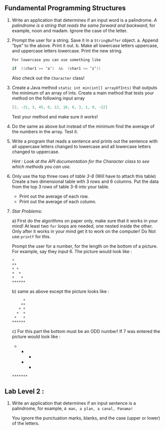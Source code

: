 ## Fundamental Programming Structures

1. Write an application that determines if an input word is a palindrome.
_A palindrome is a string that reads the same forward and backward_, for example, noon  and  madam.
Ignore the case of the letter.

2.  Prompt the user for a string.  Save it in a `StringBuffer` object.
    a. Append  “bye”  to the above.  Print it out.
    b. Make all lowercase letters uppercase, and uppercase letters lowercase.  Print the new string.

        For lowercase you can use something like

	```java
	if  ((char1 >= ‘a’)  &&  (char1 <= ‘z’))
	```
	
	Also check out the `Character` class!

3. Create a Java method `static int min(int[] arrayOfInts)` that outputs
the minimum of an array of ints. Create a main method that tests
your method on the following input array

    ```java
    [2, -21, 3, 45, 0, 12, 18, 6, 3, 1, 0, -22]
    ```

    Test your method and make sure it works!

4. Do the same as above but instead of the minimum find the average of
the numbers in the array.  Test it.
3. Write a program that reads a sentence and prints out the sentence with
all uppercase letters changed to lowercase and all lowercase letters changed to uppercase.

    _Hint :  Look at the API documentation for the  Character  class to see which methods you can use._

5. Only use the top three rows of _table 3-8_ (Will have to attach this table)
   Create a two dimensional table with  3  rows and  6  columns.
   Put the data from the top 3 rows of table 3-8 into your table.

    * Print out the average of each row.
    * Print out the average of each column.


6. *Star Problems:*

   a) First do the algorithms on paper only, make sure that it works in your
   mind! At least two `for` loops are needed, one nested inside the other.
   Only after it works in your mind get it to work on the computer! Do Not use `printf` for this.

   Prompt the user for a number, for the length on the bottom of a picture.
   For example, say they input 6. The picture would look like :
   
      
       *
       **
       * *
       *  *
       *   *
       ******
      
	
    b) same as above except the picture looks like :


            *
       	   **
       	  * *
       	 *  *
       	*   *
       ******
       
       
    c) For this part the bottom must be an ODD number!  If 7 was entered the picture would
    look like :

       
	  *
       	 * *
       	*   *
       *******
       
       
Lab Level 2 :
---
1. Write an application that determines if an input sentence is a palindrome, for
example,  `A man, a plan, a canal, Panama!`

    You ignore the punctuation marks, blanks, and the case (upper or lower) of the letters.